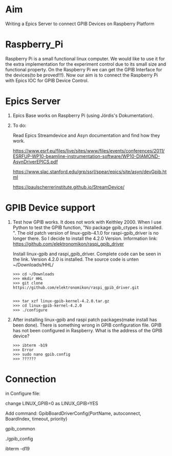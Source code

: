 # Aim
Writing a Epics Server to connect GPIB Devices on Raspberry Platform 

# Raspberry_Pi
Raspberry Pi is a small functional linux computer. We would like to use it for the extra implementation for the experiment control due to its small size and functional property. On the Raspberry Pi we can get the GPIB Interface for the devices(to be proved!!!). Now our aim is to connect the Raspberry Pi with Epics IOC for GPIB Device Control.


# Epics Server 
1. Epics Base works on Raspberry Pi (using Jördis's Dokumentation).

2. To do: 

   Read Epics Streamdevice and Asyn documentation and find how they work. 
   
   https://www.esrf.eu/files/live/sites/www/files/events/conferences/2011/ESRFUP-WP10-beamline-instrumentation-software/WP10-DIAMOND-AsynDriverEPICS.pdf
   
   https://www.slac.stanford.edu/grp/ssrl/spear/epics/site/asyn/devGpib.html
   
   https://paulscherrerinstitute.github.io/StreamDevice/
   
# GPIB Device support
1. Test how GPIB works. It does not work with Keithley 2000. When I use Python to test the GPIB function, "No package gpib_ctypes is installed. ". The old patch version of linux-gpib-4.1.0 for raspi-gpib_driver is no longer there. So I decide to install the 4.2.0 Version. Information link: https://github.com/elektronomikon/raspi_gpib_driver

      Install linux-gpib and raspi_gpib_driver. Complete code can be seen in the link. Version 4.2.0 is installed. The source code is unten ~/Downloads/HHL/

      
       >>> cd ~/Downloads
       >>> mkdir HHL
       >>> git clone https://github.com/elektronomikon/raspi_gpib_driver.git


       >>> tar xzf linux-gpib-kernel-4.2.0.tar.gz
       >>> cd linux-gpib-kernel-4.2.0
       >>> ./configure
       
2. After installing linux-gpib and raspi patch packages(make install has been done). There is something wrong in GPIB configuration file. GPIB has not been configured in Raspberry. What is the address of the GPIB device? 
       
       >>> ibterm -b19
       >>> Error
       >>> sudo nano gpib.config
       >>> ??????
            
# Connection 
in Configure file:

change LINUX_GPIB=0 as LINUX_GPIB=YES

Add command: GpibBoardDriverConfig(PortName, autoconnect, BoardIndex, timeout, priority) 

gpib_common

./gpib_config

ibterm -d19
